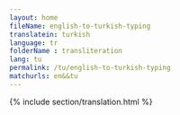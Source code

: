 ```yaml
--- 
layout: home 
fileName: english-to-turkish-typing
translatein: turkish
language: tr
folderName : transliteration
lang: tu
permalink: /tu/english-to-turkish-typing
matchurls: en&&tu
---
```

{% include section/translation.html %}